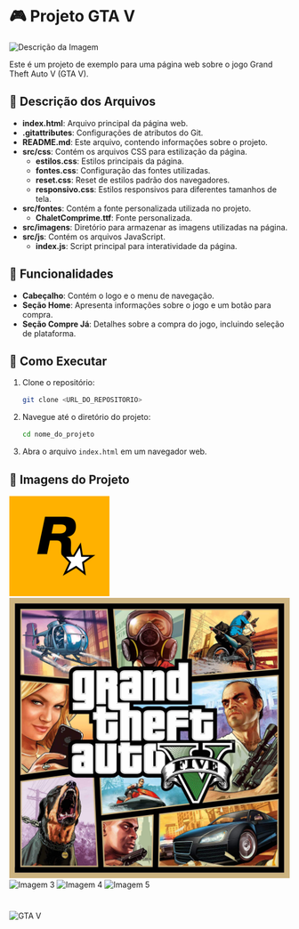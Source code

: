 # 🎮 Projeto GTA V

![Descrição da Imagem](https://i.giphy.com/media/v1.Y2lkPTc5MGI3NjExMm1sMXJ5OXdodzNoZDgzdG8ybnI5aGRhNzY1ZGV0N2xlMjZuMmw5bCZlcD12MV9pbnRlcm5hbF9naWZfYnlfaWQmY3Q9Zw/wNiTFhWCdlC8g/giphy.gif)

Este é um projeto de exemplo para uma página web sobre o jogo Grand Theft Auto V (GTA V).

## 📂 Descrição dos Arquivos

- **index.html**: Arquivo principal da página web.
- **.gitattributes**: Configurações de atributos do Git.
- **README.md**: Este arquivo, contendo informações sobre o projeto.
- **src/css**: Contém os arquivos CSS para estilização da página.
  - **estilos.css**: Estilos principais da página.
  - **fontes.css**: Configuração das fontes utilizadas.
  - **reset.css**: Reset de estilos padrão dos navegadores.
  - **responsivo.css**: Estilos responsivos para diferentes tamanhos de tela.
- **src/fontes**: Contém a fonte personalizada utilizada no projeto.
  - **ChaletComprime.ttf**: Fonte personalizada.
- **src/imagens**: Diretório para armazenar as imagens utilizadas na página.
- **src/js**: Contém os arquivos JavaScript.
  - **index.js**: Script principal para interatividade da página.

## 🌟 Funcionalidades

- **Cabeçalho**: Contém o logo e o menu de navegação.
- **Seção Home**: Apresenta informações sobre o jogo e um botão para compra.
- **Seção Compre Já**: Detalhes sobre a compra do jogo, incluindo seleção de plataforma.

## 🚀 Como Executar

1. Clone o repositório:
    ```sh
    git clone <URL_DO_REPOSITORIO>
    ```

2. Navegue até o diretório do projeto:
    ```sh
    cd nome_do_projeto
    ```

3. Abra o arquivo `index.html` em um navegador web.

## 📸 Imagens do Projeto

![Imagem 1](src/imagens/favicon.png)
![Imagem 2](src/imagens/gta5.jpg)
![Imagem 3](src/imagens/gta-v-3.jpg)
![Imagem 4](src/imagens/gta-v-4.jpg)
![Imagem 5](src/imagens/gta-v-5.jpg)

#


![GTA V](https://i.giphy.com/media/v1.Y2lkPTc5MGI3NjExeHI0eWgxcm11dzJpdG93dnJhbzNoZjdpNm5leDhsMTk3bzlmdzU4MCZlcD12MV9pbnRlcm5hbF9naWZfYnlfaWQmY3Q9Zw/0Wzkc9iirQ4ZI7JoaD/giphy.gif)
